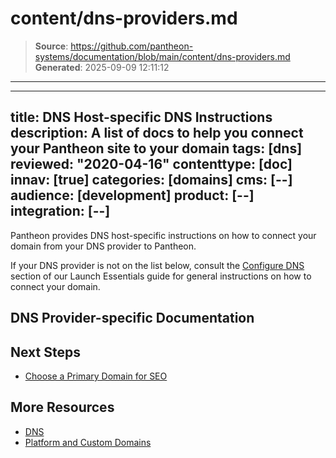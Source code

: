 # content/dns-providers.md

> **Source**: https://github.com/pantheon-systems/documentation/blob/main/content/dns-providers.md
> **Generated**: 2025-09-09 12:11:12

---

---
title: DNS Host-specific DNS Instructions
description: A list of docs to help you connect your Pantheon site to your domain
tags: [dns]
reviewed: "2020-04-16"
contenttype: [doc]
innav: [true]
categories: [domains]
cms: [--]
audience: [development]
product: [--]
integration: [--]
---

Pantheon provides DNS host-specific instructions on how to connect your domain from your DNS provider to Pantheon.

If your DNS provider is not on the list below, consult the [Configure DNS](/guides/launch/configure-dns) section of our Launch Essentials guide for general instructions on how to connect your domain.

## DNS Provider-specific Documentation

<DNSProviderDocs />

## Next Steps

- [Choose a Primary Domain for SEO](/guides/launch/redirects)

## More Resources

- [DNS](/guides/domains/dns)
- [Platform and Custom Domains](/guides/domains)
